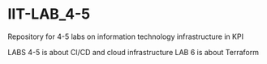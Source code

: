 # IIT-LAB_4-5
Repository for 4-5 labs on information technology infrastructure in KPI

LABS 4-5 is about CI/CD and cloud infrastructure
LAB 6 is about Terraform